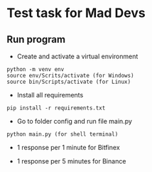 # Test task for Mad Devs
## Run program

- Create and activate a virtual environment
```
python -m venv env
source env/Scrits/activate (for Windows)
source bin/Scripts/activate (for Linux)
```
- Install all requirements
```
pip install -r requirements.txt
```
- Go to folder config and run file main.py
```
python main.py (for shell terminal)
```
- 1 response per 1 minute for Bitfinex

- 1 response per 5 minutes for Binance